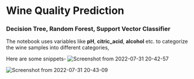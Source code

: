 # Wine Quality Prediction
### Decision Tree, Random Forest, Support Vector Classifier

The notebook uses variables like **pH**, **citric_acid**, **alcohol** etc. to categorize the wine samples into different categories,

Here are some snippets-
![Screenshot from 2022-07-31 20-42-57](https://user-images.githubusercontent.com/90312228/182033130-1d603c66-7e99-413d-af07-0b4370b8db4d.png)


![Screenshot from 2022-07-31 20-43-09](https://user-images.githubusercontent.com/90312228/182033133-0d83c553-faa9-4003-8481-2c377a6b4832.png)
